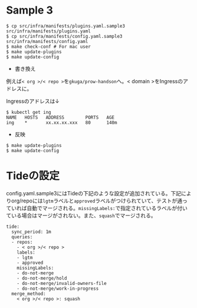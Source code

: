 # Sample 3

```
$ cp src/infra/manifests/plugins.yaml.sample3 src/infra/manifests/plugins.yaml
$ cp src/infra/manifests/config.yaml.sample3 src/infra/manifests/config.yaml
$ make check-conf # For mac user
$ make update-plugins
$ make update-config
```

* 書き換え

例えば`< org >/< repo >`を`gkuga/prow-handson`へ。< domain >をIngressのアドレスに。

Ingressのアドレスは↓
```
$ kubectl get ing
NAME   HOSTS   ADDRESS        PORTS   AGE
ing    *       xx.xx.xx.xxx   80      140m
```

* 反映

```
$ make update-plugins
$ make update-config
```

# Tideの設定

config.yaml.sample3にはTideの下記のような設定が追加されている。下記によりorg/repoには`lgtm`ラベルと`approved`ラベルがつけられていて、テストが通っていれば自動でマージされる。`missingLabels:`で指定されているラベルが付いている場合はマージがされない。また、`squash`でマージされる。

```
tide:
  sync_period: 1m
  queries:
  - repos:
    - < org >/< repo >
    labels:
    - lgtm
    - approved
    missingLabels:
    - do-not-merge
    - do-not-merge/hold
    - do-not-merge/invalid-owners-file
    - do-not-merge/work-in-progress
  merge_method:
    < org >/< repo >: squash
 ```
